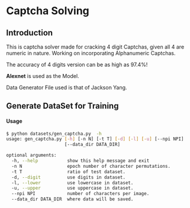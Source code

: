 # Captcha Solving


## Introduction
This is captcha solver made for cracking 4 digit Captchas, given all 4 are numeric in nature. Working on incorporating Alphanumeric Captchas.

The accuracy of 4 digits version can be as high as 97.4%!

**Alexnet** is used as the Model.

Data Generator File used is that of Jackson Yang.
## Generate DataSet for Training

#### Usage

```bash
$ python datasets/gen_captcha.py  -h
usage: gen_captcha.py [-h] [-n N] [-t T] [-d] [-l] [-u] [--npi NPI]
                      [--data_dir DATA_DIR]

optional arguments:
  -h, --help           show this help message and exit
  -n N                 epoch number of character permutations.
  -t T                 ratio of test dataset.
  -d, --digit          use digits in dataset.
  -l, --lower          use lowercase in dataset.
  -u, --upper          use uppercase in dataset.
  --npi NPI            number of characters per image.
  --data_dir DATA_DIR  where data will be saved.
